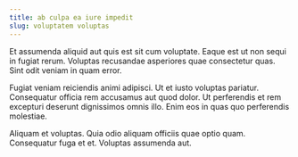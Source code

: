 ```yaml
---
title: ab culpa ea iure impedit
slug: voluptatem voluptas
---
```


Et assumenda aliquid aut quis est sit cum voluptate. Eaque est ut non sequi in fugiat rerum. Voluptas recusandae asperiores quae consectetur quas. Sint odit veniam in quam error.

Fugiat veniam reiciendis animi adipisci. Ut et iusto voluptas pariatur. Consequatur officia rem accusamus aut quod dolor. Ut perferendis et rem excepturi deserunt dignissimos omnis illo. Enim eos in quas quo perferendis molestiae.

Aliquam et voluptas. Quia odio aliquam officiis quae optio quam. Consequatur fuga et et. Voluptas assumenda aut.
